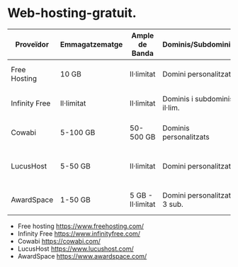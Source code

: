 # Web-hosting-gratuit.


| Proveïdor	| Emmagatzematge | Ample de Banda	| Dominis/Subdominis | SSL	| Publicita | Altres Característiques |
|----------------|------------------------|----------------|-----------------------|----------------|------------|--------------------------------|
| Free Hosting | 10 GB	| Il·limitat	| Domini personalitzat | No inclòs	| Sense	| Suport MySQL, cPanel, accés FTP |
| Infinity Free	| Il·limitat	| Il·limitat	|  Dominis i subdominis il·lim.	|  Inclòs	| Sense	| PHP, MySQL, instal·lador WordPress, FTP |
| Cowabi	| 5-100 GB	| 50-500 GB	| Dominis personalitzats	| Inclòs (pag.)	| Poss. en gratuït |CMS, FTP, correu electrònic en pagament |
| LucusHost	| 5-50 GB	| Il·limitat	| Domini personalitzat	| Inclòs	| Sense	| Suport  WordPress, còpies de seguretat, email |
| AwardSpace	| 1-50 GB	| 5 GB - Il·limitat	| Domini personalitzat, 3 sub.	| Inclòs (pag.)	| Sense	| MySQL, creador de webs, suport per CMS |

- Free hosting
https://www.freehosting.com/
- Infinity Free
https://www.infinityfree.com/
- Cowabi
https://cowabi.com/
- LucusHost
https://www.lucushost.com/
- AwardSpace
https://www.awardspace.com/

